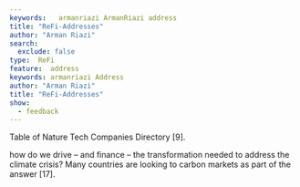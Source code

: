```yaml
---
keywords:   armanriazi ArmanRiazi address
title: "ReFi-Addresses"
author: "Arman Riazi"
search:
  exclude: false
type:  ReFi
feature:  address
keywords: armanriazi Address
author: "Arman Riazi"
title: "ReFi-Addresses"
show:
  - feedback
---
```


Table of Nature Tech Companies Directory [9].

how do we drive – and finance – the transformation needed to address the climate crisis? Many countries are looking to carbon markets as part of the answer [17].
